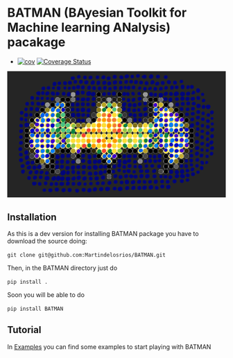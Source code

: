 # BATMAN (BAyesian Toolkit for Machine learning ANalysis) pacakage
<!-- README.md -->
+ [![cov](https://Martindelosrios.github.io/BATMAN/badges/coverage.svg)](https://github.com/Martindelosrios/BATMAN/actions)
[![Coverage Status](https://codecov.io/gh-pages/martindelosrios/BATMAN/master/graph/badge.svg)](https://codecov.io/gh-pages/martindelosrios/BATMAN)

![logo](LOGO.png)
## Installation

As this is a dev version for installing BATMAN package you have to download the source doing:

`git clone git@github.com:Martindelosrios/BATMAN.git`

Then, in the BATMAN directory just do

`pip install .`

Soon you will be able to do

`pip install BATMAN`

## Tutorial

In [Examples](https://github.com/Martindelosrios/BATMAN/tree/master/EXAMPLES) you can find some examples to start playing with BATMAN
